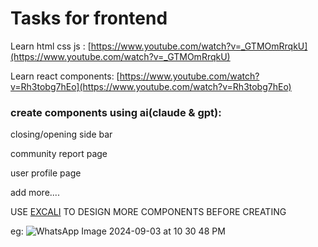 # Tasks for frontend

Learn html css js : [https://www.youtube.com/watch?v=_GTMOmRrqkU](https://www.youtube.com/watch?v=_GTMOmRrqkU)

Learn react components: [https://www.youtube.com/watch?v=Rh3tobg7hEo](https://www.youtube.com/watch?v=Rh3tobg7hEo)

### create components using ai(claude & gpt):

closing/opening side bar

community report page

user profile page

add more....

USE [EXCALI](https://excalidraw.com/) TO DESIGN MORE COMPONENTS BEFORE CREATING

eg:
![WhatsApp Image 2024-09-03 at 10 30 48 PM](https://github.com/user-attachments/assets/fa501d2d-5d6f-4f41-a9f3-ed03a52034bb)

